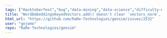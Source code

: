 ```yaml
---
tags: ["Hacktoberfest","bug","data-mining","data-science","difficulty-easy","document-similarity","fasttext","gensim","impact-MEDIUM","information-retrieval","machine-learning","natural-language-processing","neural-network","nlp","python","reach-LOW","topic-modeling","word-embeddings","word-similarity","word2vec"]
title: "WordEmbeddingsKeyedVectors.add() doesn't clear `vectors_norm`, causing `IndexError` on later `most_similar()`"
html_url: "https://github.com/RaRe-Technologies/gensim/issues/2532"
user: "gojomo"
repo: "RaRe-Technologies/gensim"
---
```


